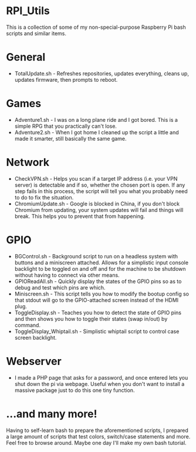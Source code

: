 # RPI_Utils

This is a collection of some of my non-special-purpose Raspberry Pi bash scripts and similar items.

# General

- TotalUpdate.sh - Refreshes repositories, updates everything, cleans up, updates firmware, then prompts to reboot.

# Games

- Adventure1.sh - I was on a long plane ride and I got bored. This is a simple RPG that you practically can't lose.
- Adventure2.sh - When I got home I cleaned up the script a little and made it smarter, still basically the same game.

# Network

- CheckVPN.sh - Helps you scan if a target IP address (i.e. your VPN server) is detectable and if so, whether the chosen port is open. If any step fails in this process, the script will tell you what you probably need to do to fix the situation.
- ChromiumUpdate.sh - Google is blocked in China, if you don't block Chromium from updating, your system updates will fail and things will break. This helps you to prevent that from happening.

# GPIO

- BGControl.sh - Background script to run on a headless system with buttons and a miniscreen attached. Allows for a simplistic input console backlight to be toggled on and off and for the machine to be shutdown without having to connect via other means.
- GPIOReadAll.sh - Quickly display the states of the GPIO pins so as to debug and test which pins are which.
- Miniscreen.sh	- This script tells you how to modify the bootup config so that stdout will go to the GPIO-attached screen instead of the HDMI plug.
- ToggleDisplay.sh - Teaches you how to detect the state of GPIO pins and then shows you how to toggle their states (swap in/out) by command.
- ToggleDisplay_Whiptail.sh - Simplistic whiptail script to control case screen backlight.

# Webserver

- I made a PHP page that asks for a password, and once entered lets you shut down the pi via webpage. Useful when you don't want to install a massive package just to do this one tiny function.

# ...and many more!

Having to self-learn bash to prepare the aforementioned scripts, I prepared a large amount of scripts that test colors, switch/case statements and more. Feel free to browse around. Maybe one day I'll make my own bash tutorial.
